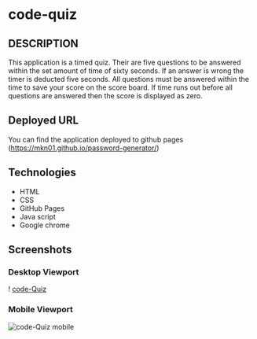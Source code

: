 # code-quiz

## DESCRIPTION

This application is a timed quiz. Their are five questions to be answered within the set amount of time of sixty seconds. If an answer is wrong the timer is deducted five seconds. All questions must be answered within the time to save your score on the score board. If time runs out before all questions are answered then the score is displayed as zero.

## Deployed URL

You can find the application deployed to github pages (https://mkn01.github.io/password-generator/)

## Technologies

- HTML
- CSS
- GitHub Pages
- Java script
- Google chrome

## Screenshots

### Desktop Viewport

! [code-Quiz]()

### Mobile Viewport

![code-Quiz mobile]()
